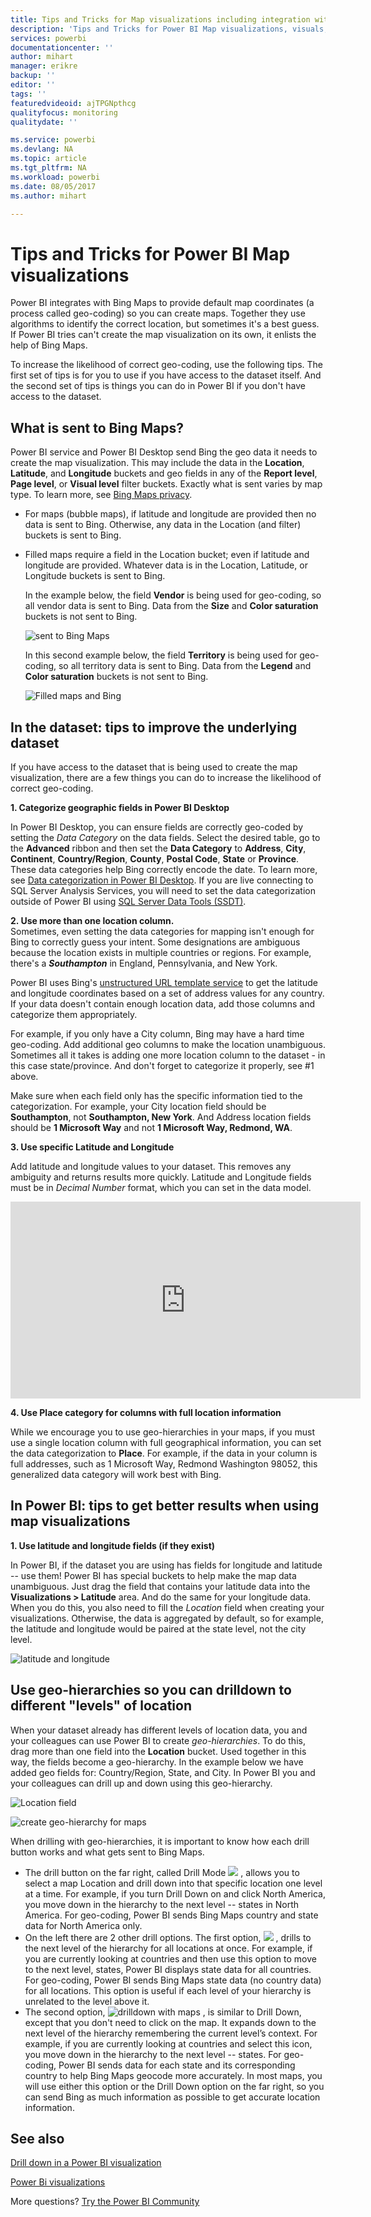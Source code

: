 ```yaml
---
title: Tips and Tricks for Map visualizations including integration with Bing Maps
description: 'Tips and Tricks for Power BI Map visualizations, visuals, locations, longitude and latitude, and how they work with Bing Maps. '
services: powerbi
documentationcenter: ''
author: mihart
manager: erikre
backup: ''
editor: ''
tags: ''
featuredvideoid: ajTPGNpthcg
qualityfocus: monitoring
qualitydate: ''

ms.service: powerbi
ms.devlang: NA
ms.topic: article
ms.tgt_pltfrm: NA
ms.workload: powerbi
ms.date: 08/05/2017
ms.author: mihart

---
```

# Tips and Tricks for Power BI Map visualizations
Power BI integrates with Bing Maps to provide default map coordinates (a process called geo-coding) so you can create maps. Together they use algorithms to identify the correct location, but sometimes it's a best guess. If Power BI tries can't create the map visualization on its own, it enlists the help of Bing Maps.  

To increase the likelihood of correct geo-coding, use the following tips. The first set of tips is for you to use if you have access to the dataset itself. And the second set of tips is things you can do in Power BI if you don't have access to the dataset.

## What is sent to Bing Maps?
Power BI service and Power BI Desktop send Bing the geo data it needs to create the map visualization. This may include the data in the **Location**, **Latitude**, and **Longitude** buckets and geo fields in any of the **Report level**, **Page level**, or **Visual level** filter buckets. Exactly what is sent varies by map type. To learn more, see [Bing Maps privacy](https://go.microsoft.com/fwlink/?LinkID=248686).

* For maps (bubble maps), if latitude and longitude are provided then no data is sent to Bing. Otherwise, any data in the Location (and filter) buckets is sent to Bing.     
* Filled maps require a field in the Location bucket; even if latitude and longitude are provided. Whatever data is in the Location, Latitude, or Longitude buckets is sent to Bing.
  
    In the example below, the field **Vendor** is being used for geo-coding, so all vendor data is sent to Bing. Data from the **Size** and **Color saturation** buckets is not sent to Bing.
  
    ![sent to Bing Maps](media/power-bi-map-tips-and-tricks/power-bi-sent-to-bing-new.png)
  
    In this second example below, the field **Territory** is being used for geo-coding, so all territory data is sent to Bing. Data from the **Legend** and **Color saturation** buckets is not sent to Bing.
  
    ![Filled maps and Bing](media/power-bi-map-tips-and-tricks/power-bi-filled-map.png)

## In the dataset: tips to improve the underlying dataset
If you have access to the dataset that is being used to create the map visualization, there are a few things you can do to increase the likelihood of correct geo-coding.

**1. Categorize geographic fields in Power BI Desktop**

In Power BI Desktop, you can ensure fields are correctly geo-coded by setting the *Data Category* on the data fields. Select the desired table, go to the **Advanced** ribbon and then set the **Data Category** to **Address**, **City**, **Continent**, **Country/Region**, **County**, **Postal Code**, **State** or **Province**. These data categories help Bing correctly encode the date. To learn more, see [Data categorization in Power BI Desktop](powerbi-desktop-data-categorization.md). If you are live connecting to SQL Server Analysis Services, you will need to set the data categorization outside of Power BI using [SQL Server Data Tools (SSDT)](https://docs.microsoft.com/sql/ssdt/download-sql-server-data-tools-ssdt).

**2. Use more than one location column.**    
 Sometimes, even setting the data categories for mapping isn't enough for Bing to correctly guess your intent. Some designations are ambiguous because the location exists in multiple countries or regions. For example, there's a ***Southampton*** in England, Pennsylvania, and New York.

Power BI uses Bing's [unstructured URL template service](https://msdn.microsoft.com/library/ff701714.aspx) to get the latitude and longitude coordinates based on a set of address values for any country. If your data doesn't contain enough location data, add those columns and categorize them appropriately.

 For example, if you only have a City column, Bing may have a hard time geo-coding. Add additional geo columns to make the location unambiguous.  Sometimes all it takes is adding one more location column to the dataset - in this case state/province. And don't forget to categorize it properly, see #1 above.

Make sure when each field only has the specific information tied to the categorization.  For example, your City location field should be **Southampton**, not **Southampton, New York**.  And Address location fields should be **1 Microsoft Way** and not **1 Microsoft Way, Redmond, WA**.

**3. Use specific Latitude and Longitude**

Add latitude and longitude values to your dataset. This removes any ambiguity and returns results more quickly. Latitude and Longitude fields must be in *Decimal Number* format, which you can set in the data model.

<iframe width="560" height="315" src="https://www.youtube.com/embed/ajTPGNpthcg" frameborder="0" allowfullscreen></iframe>

**4. Use Place category for columns with full location information**

While we encourage you to use geo-hierarchies in your maps, if you must use a single location column with full geographical information, you can set the data categorization to **Place**. For example, if the data in your column is full addresses, such as 1 Microsoft Way, Redmond Washington 98052, this generalized data category will work best with Bing. 

## In Power BI: tips to get better results when using map visualizations
**1. Use latitude and longitude fields (if they exist)**

In Power BI, if the dataset you are using has fields for longitude and latitude -- use them!  Power BI has special buckets to help make the map data unambiguous. Just drag the field that contains your latitude data into the **Visualizations > Latitude** area.  And do the same for your longitude data. When you do this, you also need to fill the *Location* field when creating your visualizations. Otherwise, the data is aggregated by default, so for example, the latitude and longitude would be paired at the state level, not the city level.

![latitude and longitude](media/power-bi-map-tips-and-tricks/pbi_latitude.png) 

## Use geo-hierarchies so you can drilldown to different "levels" of location
When your dataset already has different levels of location data, you and your colleagues can use Power BI to create *geo-hierarchies*. To do this, drag more than one field into the **Location** bucket. Used together in this way, the fields become a geo-hierarchy. In the example below we have added geo fields for: Country/Region, State, and City. In Power BI you and your colleagues can drill up and down using this geo-hierarchy.

  ![Location field](media/power-bi-map-tips-and-tricks/power-bi-hierarchy.png)

   ![create geo-hierarchy for maps](media/power-bi-map-tips-and-tricks/power-bi-geo.gif)

When drilling with geo-hierarchies, it is important to know how each drill button works and what gets sent to Bing Maps. 

* The drill button on the far right, called Drill Mode ![](media/power-bi-map-tips-and-tricks/power-bi-drill-down.png) , allows you to select a map Location and drill down into that specific location one level at a time. For example, if you turn Drill Down on and click North America, you move down in the hierarchy to the next level -- states in North America. For geo-coding, Power BI sends Bing Maps country and state data for North America only.  
* On the left there are 2 other drill options. The first option, ![](media/power-bi-map-tips-and-tricks/power-bi-drill-down2.png) , drills to the next level of the hierarchy for all locations at once. For example, if you are currently looking at countries and then use this option to move to the next level, states, Power BI displays state data for all countries. For geo-coding, Power BI sends Bing Maps state data (no country data) for all locations. This option is useful if each level of your hierarchy is unrelated to the level above it. 
* The second option, ![drilldown with maps](media/power-bi-map-tips-and-tricks/power-bi-drill-down3.png) , is similar to Drill Down, except that you don't need to click on the map.  It expands down to the next level of the hierarchy remembering the current level’s context. For example, if you are currently looking at countries and select this icon, you move down in the hierarchy to the next level -- states. For geo-coding, Power BI sends data for each state and its corresponding country to help Bing Maps geocode more accurately. In most maps, you will use either this option or the Drill Down option on the far right, so you can send Bing as much information as possible to get accurate location information. 

## See also
[Drill down in a Power BI visualization](powerbi-service-drill-down-in-a-visualization.md)

[Power Bi visualizations](power-bi-report-visualizations.md)

More questions? [Try the Power BI Community](http://community.powerbi.com/)

